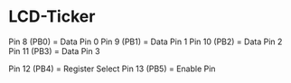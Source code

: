 # LCD-Ticker

Pin 8 (PB0) = Data Pin 0
Pin 9 (PB1) = Data Pin 1
Pin 10 (PB2) = Data Pin 2
Pin 11 (PB3) = Data Pin 3

Pin 12 (PB4) = Register Select
Pin 13 (PB5) = Enable Pin
